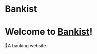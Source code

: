 # Bankist

# Welcome to [Bankist](https://probookstore.netlify.app/?fbclid=IwAR3k1tm23SzkNAlUdE8k0DC6I5oHs06_pX8Vg5SNNx8OY6GABi8vCM793qI)!

💸A banking website.
